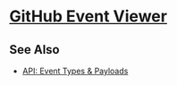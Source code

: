 # [GitHub Event Viewer](https://meganemura.github.io/github-event-viewer/)

## See Also

  * [API: Event Types & Payloads](https://developer.github.com/v3/activity/events/types/)
